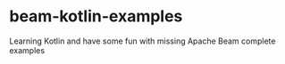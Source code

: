 # beam-kotlin-examples
Learning Kotlin and have some fun with missing Apache Beam complete examples
